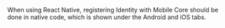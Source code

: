 When using React Native, registering Identity with Mobile Core should be done in native code, which is shown under the Android and iOS tabs.